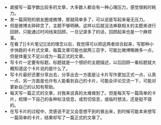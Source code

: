 - 直接写一篇字数比较多的文章，大多数人都会有一种心理压力，感觉很耗时耗力。
- 发一篇简短的朋友圈或微博，那就简单多了，可以说是写起来毫无压力。
- 但是微博太碎碎念了，主题不够明确，这样以后就没法串联相关的主题来进行回顾，只能通过时间线来回顾，一旦记录多了的话，回顾起来也是一个麻烦事。
- 在看了[[卡片笔记]]法的理念以后，我觉得可以把这两者综合起来，写那种小步快跑的卡片式文章，每篇文章可能也就两三百字，可能比微博略微多一点，但是体量又不足以成为一篇正式的文章。
- 写卡片一定要有标题，标题就是一个很好的主题描述，以后回顾一看标题就大概知道这个卡片说的是什么了。
- 写卡片最好还要分享出去，分享出去一方面是让卡片写作更加正式一点，认真一点，另一方面是也许有人能看到自己的卡片，可能会评论交流一下，可能对更新自己的认知有帮助。
- 每天写一篇正式的文章，对我来说真的太难做到了。但是每天写一篇简单的卡片，梳理一下自己的各种标注信息，或剪切信息，或临时想法，还是挺不错的。
- 在写卡片的过程中，灵感说不定又会意想不到的冒出来，到时候可能本来想写一篇简单的卡片，结果却写了一篇正式的文章了。